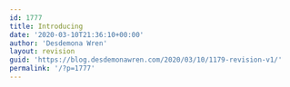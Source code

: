 ```yaml
---
id: 1777
title: Introducing
date: '2020-03-10T21:36:10+00:00'
author: 'Desdemona Wren'
layout: revision
guid: 'https://blog.desdemonawren.com/2020/03/10/1179-revision-v1/'
permalink: '/?p=1777'
---
```


